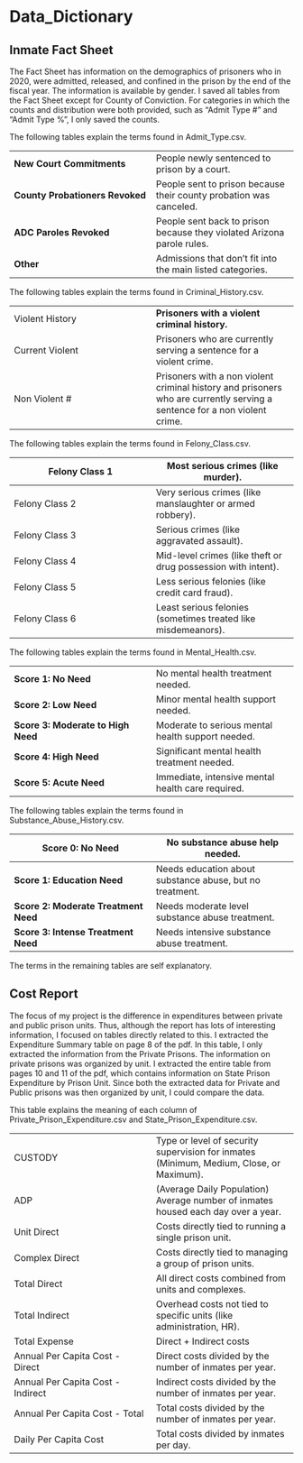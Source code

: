 # Data_Dictionary


## Inmate Fact Sheet

The Fact Sheet has information on the demographics of prisoners who in
2020, were admitted, released, and confined in the prison by the end of
the fiscal year. The information is available by gender. I saved all
tables from the Fact Sheet except for County of Conviction. For
categories in which the counts and distribution were both provided, such
as “Admit Type \#” and “Admit Type %”, I only saved the counts.

The following tables explain the terms found in Admit_Type.csv.

<table>
<colgroup>
<col style="width: 50%" />
<col style="width: 50%" />
</colgroup>
<tbody>
<tr>
<td><strong>New Court Commitments</strong></td>
<td>People newly sentenced to prison by a court.</td>
</tr>
<tr>
<td><strong>County Probationers Revoked</strong></td>
<td>People sent to prison because their county probation was
canceled.</td>
</tr>
<tr>
<td><strong>ADC Paroles Revoked</strong></td>
<td>People sent back to prison because they violated Arizona parole
rules.</td>
</tr>
<tr>
<td><strong>Other</strong></td>
<td>Admissions that don’t fit into the main listed categories.</td>
</tr>
</tbody>
</table>

The following tables explain the terms found in Criminal_History.csv.

<table>
<colgroup>
<col style="width: 50%" />
<col style="width: 50%" />
</colgroup>
<tbody>
<tr>
<td>Violent History</td>
<td><strong>Prisoners with a violent criminal history.</strong></td>
</tr>
<tr>
<td>Current Violent</td>
<td>Prisoners who are currently serving a sentence for a violent
crime.</td>
</tr>
<tr>
<td>Non Violent #</td>
<td>Prisoners with a non violent criminal history and prisoners who are
currently serving a sentence for a non violent crime.</td>
</tr>
</tbody>
</table>

The following tables explain the terms found in Felony_Class.csv.

<table>
<colgroup>
<col style="width: 50%" />
<col style="width: 50%" />
</colgroup>
<thead>
<tr>
<th>Felony Class 1</th>
<th>Most serious crimes (like murder).</th>
</tr>
</thead>
<tbody>
<tr>
<td>Felony Class 2</td>
<td>Very serious crimes (like manslaughter or armed robbery).</td>
</tr>
<tr>
<td>Felony Class 3</td>
<td>Serious crimes (like aggravated assault).</td>
</tr>
<tr>
<td>Felony Class 4</td>
<td>Mid-level crimes (like theft or drug possession with intent).</td>
</tr>
<tr>
<td>Felony Class 5</td>
<td>Less serious felonies (like credit card fraud).</td>
</tr>
<tr>
<td>Felony Class 6</td>
<td>Least serious felonies (sometimes treated like misdemeanors).</td>
</tr>
</tbody>
</table>

The following tables explain the terms found in Mental_Health.csv.

<table>
<colgroup>
<col style="width: 50%" />
<col style="width: 50%" />
</colgroup>
<tbody>
<tr>
<td><strong>Score 1: No Need</strong></td>
<td>No mental health treatment needed.</td>
</tr>
<tr>
<td><strong>Score 2: Low Need</strong></td>
<td>Minor mental health support needed.</td>
</tr>
<tr>
<td><strong>Score 3: Moderate to High Need</strong></td>
<td>Moderate to serious mental health support needed.</td>
</tr>
<tr>
<td><strong>Score 4: High Need</strong></td>
<td>Significant mental health treatment needed.</td>
</tr>
<tr>
<td><strong>Score 5: Acute Need</strong></td>
<td>Immediate, intensive mental health care required.</td>
</tr>
</tbody>
</table>

The following tables explain the terms found in
Substance_Abuse_History.csv.

<table>
<colgroup>
<col style="width: 50%" />
<col style="width: 50%" />
</colgroup>
<thead>
<tr>
<th><strong>Score 0: No Need</strong></th>
<th>No substance abuse help needed.</th>
</tr>
</thead>
<tbody>
<tr>
<td><strong>Score 1: Education Need</strong></td>
<td>Needs education about substance abuse, but no treatment.</td>
</tr>
<tr>
<td><strong>Score 2: Moderate Treatment Need</strong></td>
<td>Needs moderate level substance abuse treatment.</td>
</tr>
<tr>
<td><strong>Score 3: Intense Treatment Need</strong></td>
<td>Needs intensive substance abuse treatment.</td>
</tr>
</tbody>
</table>

The terms in the remaining tables are self explanatory.

## Cost Report

The focus of my project is the difference in expenditures between
private and public prison units. Thus, although the report has lots of
interesting information, I focused on tables directly related to this. I
extracted the Expenditure Summary table on page 8 of the pdf. In this
table, I only extracted the information from the Private Prisons. The
information on private prisons was organized by unit. I extracted the
entire table from pages 10 and 11 of the pdf, which contains information
on State Prison Expenditure by Prison Unit. Since both the extracted
data for Private and Public prisons was then organized by unit, I could
compare the data.

This table explains the meaning of each column of
Private_Prison_Expenditure.csv and State_Prison_Expenditure.csv.

<table>
<colgroup>
<col style="width: 50%" />
<col style="width: 50%" />
</colgroup>
<tbody>
<tr>
<td>CUSTODY</td>
<td>Type or level of security supervision for inmates (Minimum, Medium,
Close, or Maximum).</td>
</tr>
<tr>
<td>ADP</td>
<td>(Average Daily Population) Average number of inmates housed each day
over a year.</td>
</tr>
<tr>
<td>Unit Direct</td>
<td>Costs directly tied to running a single prison unit.</td>
</tr>
<tr>
<td>Complex Direct</td>
<td>Costs directly tied to managing a group of prison units.</td>
</tr>
<tr>
<td>Total Direct</td>
<td>All direct costs combined from units and complexes.</td>
</tr>
<tr>
<td>Total Indirect</td>
<td>Overhead costs not tied to specific units (like administration,
HR).</td>
</tr>
<tr>
<td>Total Expense</td>
<td>Direct + Indirect costs</td>
</tr>
<tr>
<td>Annual Per Capita Cost - Direct</td>
<td>Direct costs divided by the number of inmates per year.</td>
</tr>
<tr>
<td>Annual Per Capita Cost - Indirect</td>
<td>Indirect costs divided by the number of inmates per year.</td>
</tr>
<tr>
<td>Annual Per Capita Cost - Total</td>
<td>Total costs divided by the number of inmates per year.</td>
</tr>
<tr>
<td>Daily Per Capita Cost</td>
<td>Total costs divided by inmates per day.</td>
</tr>
</tbody>
</table>
